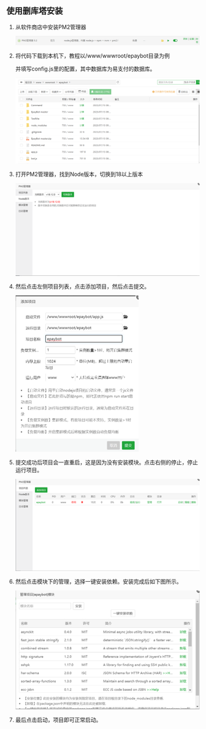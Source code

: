 ## 使用删库塔安装

1. 从软件商店中安装PM2管理器

   ![](README.assets/image-20230715094358085.png)

2. 将代码下载到本机下，教程以/www/wwwroot/epaybot目录为例

   并填写config.js里的配置，其中数据库为易支付的数据库。

   ![./Images/20230715094456314](README.assets/image-20230715094456314.png)

3. 打开PM2管理器，找到Node版本，切换到18以上版本

   ![./Images/20230715094626863](README.assets/image-20230715094626863.png)

4. 然后点击左侧项目列表，点击添加项目，然后点击提交。

   <img src="README.assets/image-20230715094843060.png" alt="./Images/20230715094843060" style="zoom:50%;" />

5. 提交成功后项目会一直重启，这是因为没有安装模块。点击右侧的停止，停止运行项目。

   ![README.assets/20230715094922392](README.assets/image-20230715094922392.png)

6. 然后点击模块下的管理，选择一键安装依赖。安装完成后如下图所示。

   ![README.assets/20230715095150570](README.assets/image-20230715095150570.png)

7. 最后点击启动，项目即可正常启动。
   
   
   
   
   

